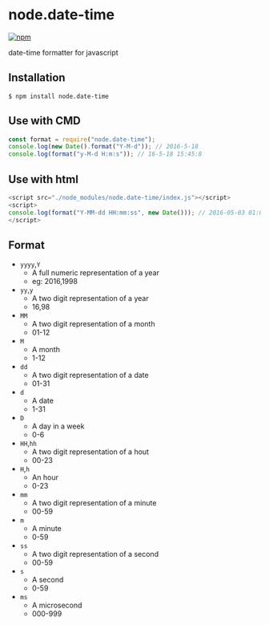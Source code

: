 # node.date-time

[![npm](https://img.shields.io/npm/v/node.date-time.svg?style=flat-square)](https://www.npmjs.com/package/node.date-time)

date-time formatter for javascript

## Installation
```
$ npm install node.date-time
```

## Use with CMD
```js
const format = require("node.date-time");
console.log(new Date().format("Y-M-d")); // 2016-5-18
console.log(format("y-M-d H:m:s")); // 16-5-18 15:45:8
```

## Use with html
```js
<script src="./node_modules/node.date-time/index.js"></script>
<script>
console.log(format("Y-MM-dd HH:mm:ss", new Date())); // 2016-05-03 01:01:01
</script>
```

## Format

- `yyyy`,`Y`
    - A full numeric representation of a year
    - eg: 2016,1998
- `yy`,`y`
    - A two digit representation of a year
    - 16,98
- `MM`
    - A two digit representation of a month
    - 01-12
- `M`
    - A month
    - 1-12
- `dd`
    - A two digit representation of a date
    - 01-31
- `d`
    - A date
    - 1-31
- `D`
    - A day in a week
    - 0-6
- `HH`,`hh`
    - A two digit representation of a hout
    - 00-23
- `H`,`h`
    - An hour
    - 0-23
- `mm`
    - A two digit representation of a minute
    - 00-59
- `m`
    - A minute
    - 0-59
- `ss`
    - A two digit representation of a second
    - 00-59
- `s`
    - A second
    - 0-59
- `ms`
    - A microsecond
    - 000-999